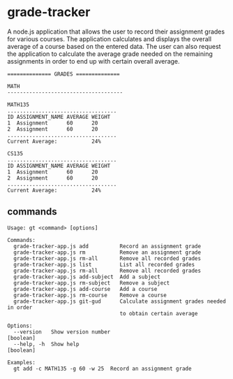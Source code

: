 # grade-tracker
A node.js application that allows the user to record their assignment grades for various courses. The application calculates and displays the overall average of a course based on the entered data. The user can also request the application to calculate the average grade needed on the remaining assignments in order to end up with certain overall average. 
```
============== GRADES ==============

MATH
-------------------------------------

MATH135
...................................
ID ASSIGNMENT_NAME AVERAGE WEIGHT
1  Assignment      60      20
2  Assignment      60      20
...................................
Current Average:           24%

CS135
...................................
ID ASSIGNMENT_NAME AVERAGE WEIGHT
1  Assignment      60      20
2  Assignment      60      20
...................................
Current Average:           24%
```
## commands
```
Usage: gt <command> [options]

Commands:
  grade-tracker-app.js add          Record an assignment grade
  grade-tracker-app.js rm           Remove an assignment grade
  grade-tracker-app.js rm-all       Remove all recorded grades
  grade-tracker-app.js list         List all recorded grades
  grade-tracker-app.js rm-all       Remove all recorded grades
  grade-tracker-app.js add-subject  Add a subject
  grade-tracker-app.js rm-subject   Remove a subject
  grade-tracker-app.js add-course   Add a course
  grade-tracker-app.js rm-course    Remove a course
  grade-tracker-app.js git-gud      Calculate assignment grades needed in order
                                    to obtain certain average

Options:
  --version   Show version number                                      [boolean]
  --help, -h  Show help                                                [boolean]

Examples:
  gt add -c MATH135 -g 60 -w 25  Record an assignment grade
  ```
